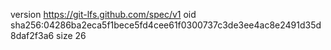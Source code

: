version https://git-lfs.github.com/spec/v1
oid sha256:04286ba2eca5f1bece5fd4cee61f0300737c3de3ee4ac8e2491d35d8daf2f3a6
size 26
